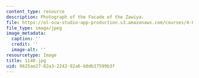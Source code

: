```yaml
---
content_type: resource
description: Photograph of the Facade of the Zawiya.
file: https://ol-ocw-studio-app-production.s3.amazonaws.com/courses/4-615-the-architecture-of-cairo-spring-2002/9625ae2782a3224292a6b0db37599b3f_1140.jpg
file_type: image/jpeg
image_metadata:
  caption: ''
  credit: ''
  image-alt: ''
resourcetype: Image
title: 1140.jpg
uid: 9625ae27-82a3-2242-92a6-b0db37599b3f
---
```


